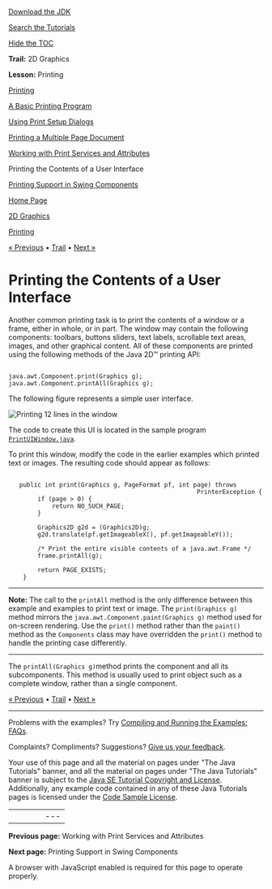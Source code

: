[Download
the JDK](http://java.sun.com/javase/6/download.jsp)
  
[Search the
Tutorials](../../search.html)
  
[Hide the TOC](javascript:toggleLeft())

**Trail:** 2D Graphics
  
**Lesson:** Printing

[Printing](index.html)

[A Basic Printing Program](printable.html)

[Using Print Setup Dialogs](dialog.html)

[Printing a Multiple Page Document](set.html)

[Working with Print Services and Attributes](services.html)

Printing the Contents of a User Interface

[Printing Support in Swing Components](swing.html)

[Home Page](../../index.html)
>
[2D Graphics](../index.html)
>
[Printing](index.html)

[« Previous](services.html) • [Trail](../TOC.html) • [Next »](swing.html)

# Printing the Contents of a User Interface

Another common printing task is to print the contents of a window
or a frame, either in whole, or in part.
The window may contain the following components: toolbars, buttons
sliders, text labels, scrollable text areas, images, and other
graphical content.
All of these components are printed using the following methods of the Java 2D™ printing API:

```

java.awt.Component.print(Graphics g);
java.awt.Component.printAll(Graphics g);

```

The following figure represents a simple user interface.

![Printing 12 lines in the window ](../../figures/2d/printui.png)

The code to create this UI is located in the sample program
[`PrintUIWindow.java`](examples/PrintUIWindow.java).

To print this window, modify the code in the earlier examples which printed
text or images. The resulting code should appear as follows:

```

   public int print(Graphics g, PageFormat pf, int page) throws
                                                    PrinterException {
        if (page > 0) {
            return NO_SUCH_PAGE;
        }

        Graphics2D g2d = (Graphics2D)g;
        g2d.translate(pf.getImageableX(), pf.getImageableY());

        /* Print the entire visible contents of a java.awt.Frame */
        frame.printAll(g);

        return PAGE_EXISTS;
    }

```

---

**Note:** The call to the `printAll` method is the only difference between
this example and examples to print text or image.
The `print(Graphics g)` method mirrors the `java.awt.Component.paint(Graphics g)` method used
for on-screen rendering. Use the `print()` method rather
than the `paint()` method as the `Components` class may have overridden the
`print()` method to handle the printing case differently.

---

The `printAll(Graphics g)`method prints the component and
all its subcomponents. This method is usually used to print
object such as a complete window, rather than a single component.

[« Previous](services.html)
•
[Trail](../TOC.html)
•
[Next »](swing.html)

---

Problems with the examples? Try [Compiling and Running
the Examples: FAQs](../../information/run-examples.html).
  
Complaints? Compliments? Suggestions? [Give
us your feedback](http://download.oracle.com/javase/feedback.html).

Your use of this page and all the material on pages under "The Java Tutorials" banner,
and all the material on pages under "The Java Tutorials" banner is subject to the [Java SE Tutorial Copyright
and License](../../information/license.html).
Additionally, any example code contained in any of these Java
Tutorials pages is licensed under the
[Code
Sample License](http://developers.sun.com/license/berkeley_license.html).

|  |  |  |  |  |
| --- | --- | --- | --- | --- |
| |  |  | | --- | --- | | duke image | Oracle logo | | [About Oracle](http://www.oracle.com/us/corporate/index.html) | [Oracle Technology Network](http://www.oracle.com/technology/index.html) | [Terms of Service](https://www.samplecode.oracle.com/servlets/CompulsoryClickThrough?type=TermsOfService) | Copyright © 1995, 2011 Oracle and/or its affiliates. All rights reserved. |

**Previous page:** Working with Print Services and Attributes
  
**Next page:** Printing Support in Swing Components




A browser with JavaScript enabled is required for this page to operate properly.